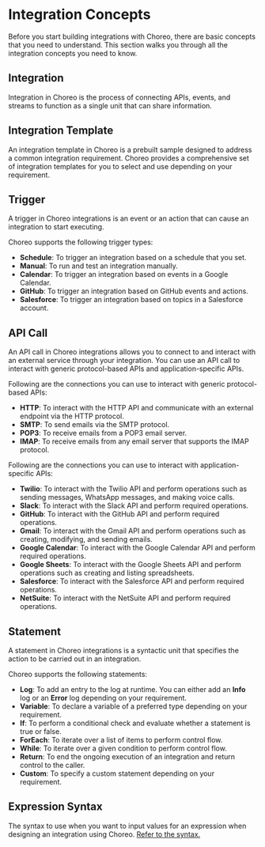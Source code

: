 # Integration Concepts
Before you start building integrations with Choreo, there are basic concepts that you need to understand. This section walks you through all the integration concepts you need to know. 
 
## Integration
Integration in Choreo is the process of connecting APIs, events, and streams to function as a single unit that can share information.

## Integration Template
An integration template in Choreo is a prebuilt sample designed to address a common integration requirement. Choreo provides a comprehensive set of integration templates for you to select and use depending on your requirement.

## Trigger
A trigger in Choreo integrations is an event or an action that can cause an integration to start executing.

Choreo supports the following trigger types:

 - **Schedule**: To trigger an integration based on a schedule that you set.
 - **Manual**: To run and test an integration manually.
 - **Calendar**: To trigger an integration based on events in a Google Calendar.
 - **GitHub**: To trigger an integration based on GitHub events and actions.
 - **Salesforce**: To trigger an integration based on topics in a Salesforce account. 

## API Call
An API call in Choreo integrations allows you to connect to and interact with an external service through your integration. You can use an API call to interact with generic protocol-based APIs and application-specific APIs.

Following are the connections you can use to interact with generic protocol-based APIs:
  
 - **HTTP**: To interact with the HTTP API and communicate with an external endpoint via the HTTP protocol.   
 - **SMTP**: To send emails via the SMTP protocol.   
 - **POP3**: To receive emails from a POP3 email server.  
 - **IMAP**: To receive emails from any email server that supports the IMAP protocol. 

Following are the connections you can use to interact with application-specific APIs:

 - **Twilio**: To interact with the Twilio API and perform operations such as sending messages, WhatsApp messages, and making voice calls.
 - **Slack**: To interact with the Slack API and perform required operations. 
 - **GitHub**: To interact with the GitHub API and  perform required operations. 
 - **Gmail**: To interact with the Gmail API and perform operations such as creating, modifying, and sending emails.
 - **Google Calendar**: To interact with the Google Calendar API and perform required operations.
 - **Google Sheets**: To interact with the Google Sheets API and perform operations such as creating and listing spreadsheets.
 - **Salesforce**: To interact with the Salesforce API and perform required operations. 
 - **NetSuite**: To interact with the NetSuite API and perform required operations. 

## Statement
A statement in Choreo integrations is a syntactic unit that specifies the action to be carried out in an integration. 

Choreo supports the following statements:

 - **Log**: To add an entry to the log at runtime. You can either add an **Info** log or an **Error** log depending on your requirement.   
 - **Variable**: To declare a variable of a preferred type depending on your requirement.
 - **If**: To perform a conditional check and evaluate whether a statement is true or false.   
 - **ForEach**: To iterate over a list of items to perform control flow. 
 - **While**: To iterate over a given condition to perform control flow. 
 - **Return**: To end the ongoing execution of an integration and return control to the caller.
 - **Custom**: To specify a custom statement depending on your requirement.

## Expression Syntax
The syntax to use when you want to input values for an expression when designing an integration using Choreo. [Refer to the syntax.](../references/choreo-expression-syntax)

